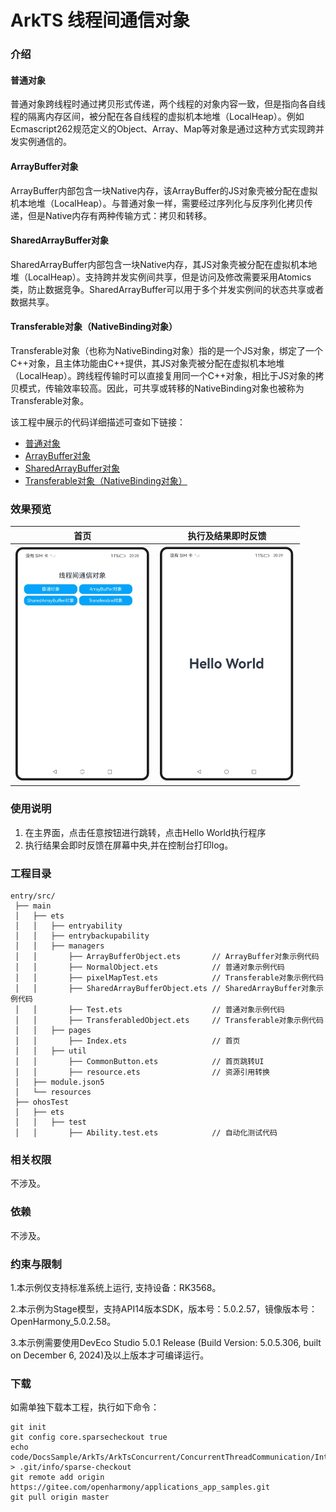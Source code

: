 # ArkTS 线程间通信对象

### 介绍

#### 普通对象

普通对象跨线程时通过拷贝形式传递，两个线程的对象内容一致，但是指向各自线程的隔离内存区间，被分配在各自线程的虚拟机本地堆（LocalHeap）。例如Ecmascript262规范定义的Object、Array、Map等对象是通过这种方式实现跨并发实例通信的。

#### ArrayBuffer对象

ArrayBuffer内部包含一块Native内存，该ArrayBuffer的JS对象壳被分配在虚拟机本地堆（LocalHeap）。与普通对象一样，需要经过序列化与反序列化拷贝传递，但是Native内存有两种传输方式：拷贝和转移。

#### SharedArrayBuffer对象

SharedArrayBuffer内部包含一块Native内存，其JS对象壳被分配在虚拟机本地堆（LocalHeap）。支持跨并发实例间共享，但是访问及修改需要采用Atomics类，防止数据竞争。SharedArrayBuffer可以用于多个并发实例间的状态共享或者数据共享。

#### Transferable对象（NativeBinding对象）

Transferable对象（也称为NativeBinding对象）指的是一个JS对象，绑定了一个C++对象，且主体功能由C++提供，其JS对象壳被分配在虚拟机本地堆（LocalHeap）。跨线程传输时可以直接复用同一个C++对象，相比于JS对象的拷贝模式，传输效率较高。因此，可共享或转移的NativeBinding对象也被称为Transferable对象。

该工程中展示的代码详细描述可查如下链接：

- [普通对象](https://docs.openharmony.cn/pages/v5.0/zh-cn/application-dev/arkts-utils/normal-object.md)
- [ArrayBuffer对象](https://docs.openharmony.cn/pages/v5.0/zh-cn/application-dev/arkts-utils/arraybuffer-object.md)
- [SharedArrayBuffer对象](https://docs.openharmony.cn/pages/v5.0/zh-cn/application-dev/arkts-utils/shared-arraybuffer-object.md)
- [Transferable对象（NativeBinding对象）](https://docs.openharmony.cn/pages/v5.0/zh-cn/application-dev/arkts-utils/transferabled-object.md)

### 效果预览

|                             首页                             |                      执行及结果即时反馈                      |
| :----------------------------------------------------------: | :----------------------------------------------------------: |
| <img src="./screenshots/CommunicationObjects_1.png" style="zoom: 50%;" /> | <img src="./screenshots/CommunicationObjects_2.png" style="zoom: 50%;" /> |

### 使用说明

1. 在主界面，点击任意按钮进行跳转，点击Hello World执行程序
2. 执行结果会即时反馈在屏幕中央,并在控制台打印log。

### 工程目录

```
entry/src/
 ├── main
 │   ├── ets
 │   │   ├── entryability
 │   │   ├── entrybackupability
 │   │   ├── managers
 │   │       ├── ArrayBufferObject.ets       // ArrayBuffer对象示例代码
 │   │       ├── NormalObject.ets            // 普通对象示例代码
 │   │       ├── pixelMapTest.ets            // Transferable对象示例代码
 │   │       ├── SharedArrayBufferObject.ets // SharedArrayBuffer对象示例代码
 │   │       ├── Test.ets					 // 普通对象示例代码
 │   │       ├── TransferabledObject.ets     // Transferable对象示例代码
 │   │   ├── pages
 │   │       ├── Index.ets                   // 首页
 │   │   ├── util
 │   │       ├── CommonButton.ets 		     // 首页跳转UI
 │   │       ├── resource.ets 		         // 资源引用转换
 │   ├── module.json5
 │   └── resources
 ├── ohosTest
 │   ├── ets
 │   │   ├── test
 │   │       ├── Ability.test.ets            // 自动化测试代码
```

### 相关权限

不涉及。

### 依赖

不涉及。

### 约束与限制

1.本示例仅支持标准系统上运行, 支持设备：RK3568。

2.本示例为Stage模型，支持API14版本SDK，版本号：5.0.2.57，镜像版本号：OpenHarmony_5.0.2.58。

3.本示例需要使用DevEco Studio 5.0.1 Release (Build Version: 5.0.5.306, built on December 6, 2024)及以上版本才可编译运行。

### 下载

如需单独下载本工程，执行如下命令：

````
git init
git config core.sparsecheckout true
echo code/DocsSample/ArkTs/ArkTsConcurrent/ConcurrentThreadCommunication/InterThreadCommunicationObjects/CommunicationObjects > .git/info/sparse-checkout
git remote add origin https://gitee.com/openharmony/applications_app_samples.git
git pull origin master
````